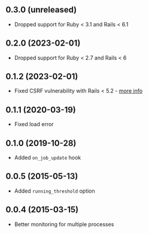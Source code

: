 ## 0.3.0 (unreleased)

- Dropped support for Ruby < 3.1 and Rails < 6.1

## 0.2.0 (2023-02-01)

- Dropped support for Ruby < 2.7 and Rails < 6

## 0.1.2 (2023-02-01)

- Fixed CSRF vulnerability with Rails < 5.2 - [more info](https://github.com/ankane/clockwork_web/issues/4)

## 0.1.1 (2020-03-19)

- Fixed load error

## 0.1.0 (2019-10-28)

- Added `on_job_update` hook

## 0.0.5 (2015-05-13)

- Added `running_threshold` option

## 0.0.4 (2015-03-15)

- Better monitoring for multiple processes

